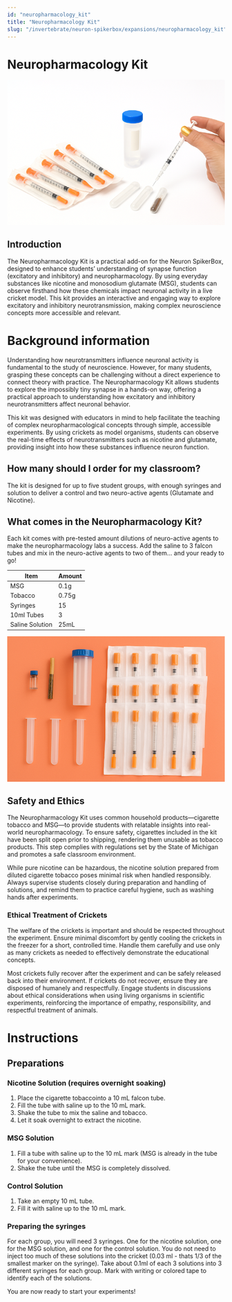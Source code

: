 ```yaml
---
id: "neuropharmacology_kit"
title: "Neuropharmacology Kit"
slug: "/invertebrate/neuron-spikerbox/expansions/neuropharmacology_kit"
---
```


# Neuropharmacology Kit #

![Neuropharmacology Kit](./img/neuropharm.png)

## Introduction 
The Neuropharmacology Kit is a practical add-on for the Neuron SpikerBox, designed to enhance students’ understanding of synapse function (excitatory and inhibitory) and neuropharmacology. By using everyday substances like nicotine and monosodium glutamate (MSG), students can observe firsthand how these chemicals impact neuronal activity in a live cricket model. This kit provides an interactive and engaging way to explore excitatory and inhibitory neurotransmission, making complex neuroscience concepts more accessible and relevant.

# Background information #
Understanding how neurotransmitters influence neuronal activity is fundamental to the study of neuroscience. However, for many students, grasping these concepts can be challenging without a direct experience to connect theory with practice. The Neuropharmacology Kit allows students to explore the impossibly tiny synapse in a hands-on way, offering a practical approach to understanding how excitatory and inhibitory neurotransmitters affect neuronal behavior.

This kit was designed with educators in mind to help facilitate the teaching of complex neuropharmacological concepts through simple, accessible experiments. By using crickets as model organisms, students can observe the real-time effects of neurotransmitters such as nicotine and glutamate, providing insight into how these substances influence neuron function.

## How many should I order for my classroom? ## 
The kit is designed for up to five student groups, with enough syringes and solution to deliver a control and two neuro-active agents (Glutamate and Nicotine). 

## What comes in the Neuropharmacology Kit? ##

Each kit comes with pre-tested amount dilutions of neuro-active agents to make the neuropharmacology labs a success.  Add the saline to 3 falcon tubes and mix in the neuro-active agents to two of them... and your ready to go!

| Item | Amount |
|----------|----------|
| MSG | 0.1g|
| Tobacco | 0.75g |
| Syringes | 15 |
| 10ml Tubes | 3 |
| Saline Solution | 25mL |

![Neuropharmacology Kit](./img/neuropharm-inside-orange.png)

## Safety and Ethics

The Neuropharmacology Kit uses common household products—cigarette tobacco and MSG—to provide students with relatable insights into real-world neuropharmacology. To ensure safety, cigarettes included in the kit have been split open prior to shipping, rendering them unusable as tobacco products. This step complies with regulations set by the State of Michigan and promotes a safe classroom environment.

While pure nicotine can be hazardous, the nicotine solution prepared from diluted cigarette tobacco poses minimal risk when handled responsibly. Always supervise students closely during preparation and handling of solutions, and remind them to practice careful hygiene, such as washing hands after experiments.

### Ethical Treatment of Crickets
The welfare of the crickets is important and should be respected throughout the experiment. Ensure minimal discomfort by gently cooling the crickets in the freezer for a short, controlled time. Handle them carefully and use only as many crickets as needed to effectively demonstrate the educational concepts.

Most crickets fully recover after the experiment and can be safely released back into their environment. If crickets do not recover, ensure they are disposed of humanely and respectfully. Engage students in discussions about ethical considerations when using living organisms in scientific experiments, reinforcing the importance of empathy, responsibility, and respectful treatment of animals.

# Instructions 

##  Preparations

### Nicotine Solution (requires overnight soaking)

1. Place the cigarette tobaccointo a 10 mL falcon tube.
2. Fill the tube with saline up to the 10 mL mark.
3. Shake the tube to mix the saline and tobacco.
3. Let it soak overnight to extract the nicotine.  

### MSG Solution 

1. Fill a tube with saline up to the 10 mL mark (MSG is already in the tube for your convenience).
2. Shake the tube until the MSG is completely dissolved.

### Control Solution

1.	Take an empty 10 mL tube.
2.	Fill it with saline up to the 10 mL mark.

### Preparing the syringes

For each group, you will need 3 syringes.  One for the nicotine solution, one for the MSG solution, and one for the control solution. You do not need to inject too much of these solutions into the cricket (0.03 ml - thats 1/3 of the smallest marker on the syringe). Take about 0.1ml of each 3 solutions into 3 different syringes for each group. Mark with writing or colored tape to identify each of the solutions.  

You are now ready to start your experiments!